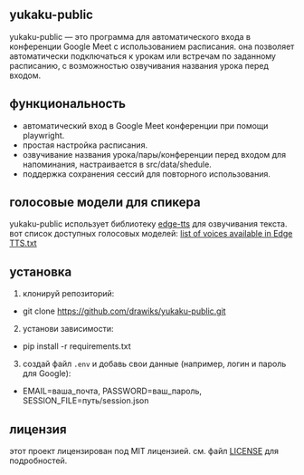 ## yukaku-public

yukaku-public — это программа для автоматического входа в конференции Google Meet с использованием расписания. она позволяет автоматически подключаться к урокам или встречам по заданному расписанию, с возможностью озвучивания названия урока перед входом.

## функциональность

- автоматический вход в Google Meet конференции при помощи playwright.
- простая настройка расписания.
- озвучивание названия урока/пары/конференции перед входом для напоминания, настраивается в src/data/shedule.
- поддержка сохранения сессий для повторного использования.

## голосовые модели для спикера

yukaku-public использует библиотеку [edge-tts](https://github.com/rany2/edge-tts) для озвучивания текста. вот список доступных голосовых моделей:
[list of voices available in Edge TTS.txt](https://gist.github.com/BettyJJ/17cbaa1de96235a7f5773b8690a20462)

## установка

1. клонируй репозиторий:
- git clone https://github.com/drawiks/yukaku-public.git

2. установи зависимости:
- pip install -r requirements.txt

3. создай файл `.env` и добавь свои данные (например, логин и пароль для Google):
- EMAIL=ваша_почта, PASSWORD=ваш_пароль, SESSION_FILE=путь/session.json

## лицензия

этот проект лицензирован под MIT лицензией. см. файл [LICENSE](LICENSE) для подробностей.
